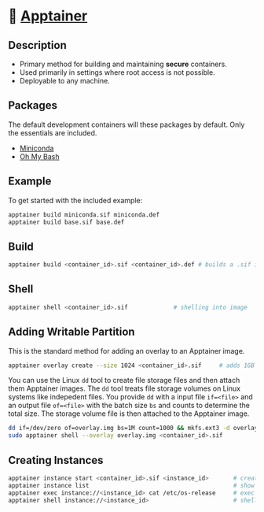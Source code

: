# 🦉 [Apptainer](https://apptainer.org)

## Description
* Primary method for building and maintaining **secure** containers.
* Used primarily in settings where root access is not possible.
* Deployable to any machine.

## Packages
The default development containers will these packages by default.  Only the essentials are included.

* [Miniconda](https://docs.conda.io/projects/miniconda/en/latest/)
* [Oh My Bash](https://github.com/ohmybash/oh-my-bash)

## Example
To get started with the included example:

```bash
apptainer build miniconda.sif miniconda.def
apptainer build base.sif base.def
```

## Build

```bash
apptainer build <container_id>.sif <container_id>.def # builds a .sif image from a .def file
```

## Shell
```bash
apptainer shell <container_id>.sif             # shelling into image
```

## Adding Writable Partition

This is the standard method for adding an overlay to an Apptainer image.
```bash
apptainer overlay create --size 1024 <container_id>.sif     # adds 1GB to image
```

You can use the Linux `dd` tool to create file storage files and then attach them Apptainer images.  The `dd` tool treats file storage volumes on Linux systems like indepedent files.  You provide `dd` with a input file `if=<file>` and an output file `of=<file>` with the batch size `bs` and counts to determine the total size.  The storage volume file is then attached to the Apptainer image.
```bash
dd if=/dev/zero of=overlay.img bs=1M count=1000 && mkfs.ext3 -d overlay overlay.img
sudo apptainer shell --overlay overlay.img <container_id>.sif
```

## Creating Instances

```bash
apptainer instance start <container_id>.sif <instance_id>       # create an instance
apptainer instance list                                         # show instances
apptainer exec instance://<instance_id> cat /etc/os-release     # exec on instance
apptainer shell instance://<instance_id>                        # shell into an instance
```

